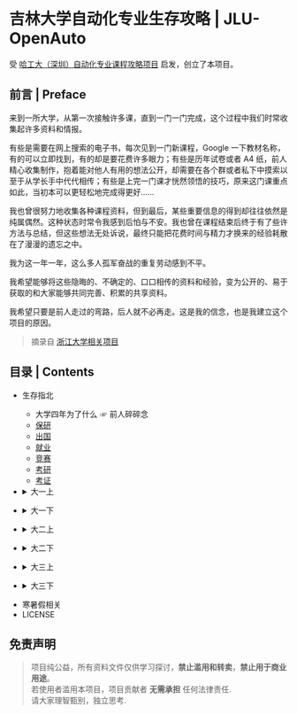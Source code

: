# 吉林大学自动化专业生存攻略 | JLU-OpenAuto

受 [哈工大（深圳）自动化专业课程攻略项目](https://github.com/lmh12138/HITSZ-OpenAuto) 启发，创立了本项目。

## 前言 | Preface
来到一所大学，从第一次接触许多课，直到一门一门完成，这个过程中我们时常收集起许多资料和情报。

有些是需要在网上搜索的电子书，每次见到一门新课程，Google 一下教材名称，有的可以立即找到，有的却是要花费许多眼力；有些是历年试卷或者 A4 纸，前人精心收集制作，抱着能对他人有用的想法公开，却需要在各个群或者私下中摸索以至于从学长手中代代相传；有些是上完一门课才恍然领悟的技巧，原来这门课重点如此，当初本可以更轻松地完成得更好……

我也曾很努力地收集各种课程资料，但到最后，某些重要信息的得到却往往依然是纯属偶然。这种状态时常令我感到后怕与不安。我也曾在课程结束后终于有了些许方法与总结，但这些想法无处诉说，最终只能把花费时间与精力才换来的经验耗散在了漫漫的遗忘之中。

我为这一年一年，这么多人孤军奋战的重复劳动感到不平。

我希望能够将这些隐晦的、不确定的、口口相传的资料和经验，变为公开的、易于获取的和大家能够共同完善、积累的共享资料。

我希望只要是前人走过的弯路，后人就不必再走。这是我的信念，也是我建立这个项目的原因。

>摘录自 [浙江大学相关项目](https://github.com/QSCTech/zju-icicles)

## 目录 | Contents
- 生存指北
    - 大学四年为了什么 ☞ 前人碎碎念
    - [保研](./00-生存指北/保研/)
    - [出国](./00-生存指北/出国/)
    - [就业](./00-生存指北/就业/)
    - [竞赛](./00-生存指北/竞赛/)
    - [考研](./00-生存指北/考研/)
    - [考证](./00-生存指北/考证/)
- <details>
    <summary>大一上</summary>

    - 微积分BI
    - 军事教育
    - 大学计算机
    - 大学英语
    - 思想道德修养与法律基础
    - 自动化新生研讨课
    - 自动化学科导论
    - 形式与政策I
</details>

- <details>
    <summary>大一下</summary>

    - 电路
    - 微积分BII
    - 线性代数B
    - 大学物理BI
    - 程序设计与编程
    - 中国近代史纲要
</details>

- <details>
    <summary>大二上</summary>

    - 工程力学
    - 大学物理BII
    - 模拟电子电路
    - 形式与政策II
    - 大学物理实验BI
    - 概率论与数理统计B
    - 马克思主义基本原理概论
    - 复变函数与积分变换
</details>

- <details>
    <summary>大二下</summary>

    - 数字电路
    - 机器人控制技术
    - 计算机网络原理
    - 大学物理实验BII
    - 传感器与检测原理
    - 电力电子变流原理
    - 微机原理与接口技术
    - 毛泽东思想和中国特色社会主义理论体系概论
</details>

- <details>
    <summary>大三上</summary>
    
    - 电机拖动
    - 电气与PLC控制
    - 数字图像处理B
    - 自动控制原理（双语）
    - 单片机原理与嵌入式系统
</details>

- <details>
    <summary>大三下</summary>
    
    - 过程控制
    - 现代控制理论
    - 计算机控制系统
    - 可编程逻辑设计
    - 大数据与数据挖掘
    - 机器人驱动与控制
    - 电力拖动自动控制系统
    - [控制系统数字仿真（双语）](./06-大三下/控制系统数字仿真（双语）/)
</details>

- 寒暑假相关
- LICENSE

<!-- ## 敏感资源
> 部分资源较敏感，请用 **吉大邮箱** 发送 “生存指北” 到 shenjl2419@mails.jlu.edu.cn 获取。 -->

## 免责声明
> 项目纯公益，所有资料文件仅供学习探讨，**禁止滥用和转卖**，**禁止用于商业用途**。<br>
> 若使用者滥用本项目，项目贡献者 **无需承担** 任何法律责任. <br>
> 请大家理智甄别，独立思考.
